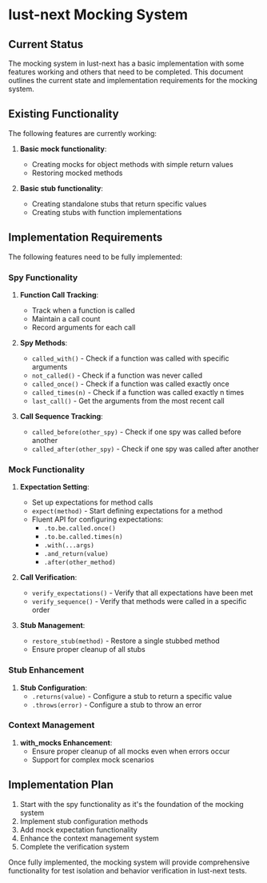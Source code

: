# lust-next Mocking System

## Current Status

The mocking system in lust-next has a basic implementation with some features working and others that need to be completed. This document outlines the current state and implementation requirements for the mocking system.

## Existing Functionality

The following features are currently working:

1. **Basic mock functionality**: 
   - Creating mocks for object methods with simple return values
   - Restoring mocked methods

2. **Basic stub functionality**:
   - Creating standalone stubs that return specific values
   - Creating stubs with function implementations

## Implementation Requirements

The following features need to be fully implemented:

### Spy Functionality

1. **Function Call Tracking**:
   - Track when a function is called
   - Maintain a call count
   - Record arguments for each call

2. **Spy Methods**:
   - `called_with()` - Check if a function was called with specific arguments
   - `not_called()` - Check if a function was never called
   - `called_once()` - Check if a function was called exactly once
   - `called_times(n)` - Check if a function was called exactly n times
   - `last_call()` - Get the arguments from the most recent call

3. **Call Sequence Tracking**:
   - `called_before(other_spy)` - Check if one spy was called before another
   - `called_after(other_spy)` - Check if one spy was called after another

### Mock Functionality

1. **Expectation Setting**:
   - Set up expectations for method calls
   - `expect(method)` - Start defining expectations for a method
   - Fluent API for configuring expectations:
     - `.to.be.called.once()`
     - `.to.be.called.times(n)`
     - `.with(...args)`
     - `.and_return(value)`
     - `.after(other_method)`

2. **Call Verification**:
   - `verify_expectations()` - Verify that all expectations have been met
   - `verify_sequence()` - Verify that methods were called in a specific order

3. **Stub Management**:
   - `restore_stub(method)` - Restore a single stubbed method
   - Ensure proper cleanup of all stubs

### Stub Enhancement

1. **Stub Configuration**:
   - `.returns(value)` - Configure a stub to return a specific value
   - `.throws(error)` - Configure a stub to throw an error

### Context Management

1. **with_mocks Enhancement**:
   - Ensure proper cleanup of all mocks even when errors occur
   - Support for complex mock scenarios

## Implementation Plan

1. Start with the spy functionality as it's the foundation of the mocking system
2. Implement stub configuration methods
3. Add mock expectation functionality
4. Enhance the context management system
5. Complete the verification system

Once fully implemented, the mocking system will provide comprehensive functionality for test isolation and behavior verification in lust-next tests.